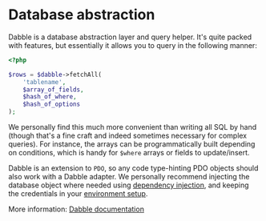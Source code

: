 # Database abstraction
Dabble is a database abstraction layer and query helper. It's quite packed with
features, but essentially it allows you to query in the following manner:

```php
<?php

$rows = $dabble->fetchAll(
    'tablename',
    $array_of_fields,
    $hash_of_where,
    $hash_of_options
);
```

We personally find this much more convenient than writing all SQL by hand
(though that's a fine craft and indeed sometimes necessary for complex queries).
For instance, the arrays can be programmatically built depending on conditions,
which is handy for `$where` arrays or fields to update/insert.

Dabble is an extension to `PDO`, so any code type-hinting PDO objects should
also work with a Dabble adapter. We personally recommend injecting the database
object where needed using [dependency injection](dependencies.md), and keeping
the credentials in your [environment setup](envy.md).

More information: [Dabble documentation](http://dabble.monomelodies.nl)

